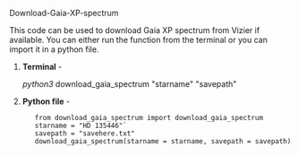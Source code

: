 Download-Gaia-XP-spectrum

This code can be used to download Gaia XP spectrum from Vizier if available. You can either run the function from the terminal or you can import it in a python file.

1. **Terminal** - 

   *python3* download_gaia_spectrum "starname" "savepath"


2. **Python file** -

      ```
         from download_gaia_spectrum import download_gaia_spectrum
         starname = "HD 135446"`
         savepath = "savehere.txt"
         download_gaia_spectrum(starname = starname, savepath = savepath)
